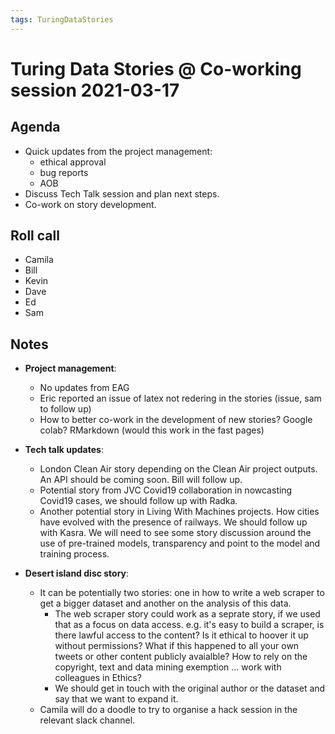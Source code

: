 ```yaml
---
tags: TuringDataStories
---
```

# Turing Data Stories @ Co-working session 2021-03-17


## Agenda

* Quick updates from the project management:
    * ethical approval
    * bug reports
    * AOB
* Discuss Tech Talk session and plan next steps.
* Co-work on story development.

## Roll call

- Camila
- Bill
- Kevin
- Dave
- Ed
- Sam


## Notes

- **Project management**:
    - No updates from EAG
    - Eric reported an issue of latex not redering in the stories (issue, sam to follow up)
    - How to better co-work in the development of new stories? Google colab? RMarkdown (would this work in the fast pages)

- **Tech talk updates**:

    - London Clean Air story depending on the Clean Air project outputs. An API should be coming soon. Bill will follow up. 
    - Potential story from JVC Covid19 collaboration in nowcasting Covid19 cases, we should follow up with Radka.
    - Another potential story in Living With Machines projects. How cities have evolved with the presence of railways. We should follow up with Kasra. We will need to see some story discussion around the use of pre-trained models, transparency and point to the model and training process.

- **Desert island disc story**:

    - It can be potentially two stories: one in how to write a web scraper to get a bigger dataset and another on the analysis of this data.
        - The web scraper story could work as a seprate story, if we used that as a focus on data access. e.g. it's easy to build a scraper, is there lawful access to the content? Is it ethical to hoover it up without permissions? What if this happened to all your own tweets or other content publicly avaialble? How to rely on the copyright, text and data mining exemption ... work with colleagues in Ethics?
        - We should get in touch with the original author or the  dataset and say that we want to expand it.  
    - Camila will do a doodle to try to organise a hack session in the relevant slack channel. 
